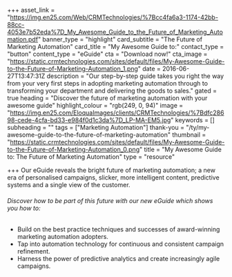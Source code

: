 +++
asset_link = "https://img.en25.com/Web/CRMTechnologies/%7Bcc4fa6a3-1174-42bb-88cc-4053e7b52eda%7D_My_Awesome_Guide_to_the_Future_of_Marketing_Automation.pdf"
banner_type = "highlight"
card_subtitle = "The Future of Marketing Automation"
card_title = "My Awesome Guide to:"
contact_type = "button"
content_type = "eGuide"
cta = "Download now!"
cta_image = "https://static.crmtechnologies.com/sites/default/files/My-Awesome-Guide-to-the-Future-of-Marketing-Automation_1.png"
date = 2016-06-27T13:47:31Z
description = "Our step-by-step guide takes you right the way from your very first steps in adopting marketing automation through to transforming your department and delivering the goods to sales."
gated = true
heading = "Discover the future of marketing automation with your awesome guide"
highlight_colour = "rgb(249, 0, 94)"
image = "https://img.en25.com/EloquaImages/clients/CRMTechnologies/%7Bdfc28698-cede-4cfa-bd33-e984f0d1c3da%7D_LP-MA-EM5.jpg"
keywords = []
subheading = ""
tags = ["Marketing Automation"]
thank-you = "/ty/my-awesome-guide-to-the-future-of-marketing-automation"
thumbnail = "https://static.crmtechnologies.com/sites/default/files/My-Awesome-Guide-to-the-Future-of-Marketing-Automation_0.png"
title = "My Awesome Guide to: The Future of Marketing Automation"
type = "resource"

+++
Our eGuide reveals the bright future of marketing automation; a new era of personalised campaigns, slicker, more intelligent content, predictive systems and a single view of the customer.

###### Discover how to be part of this future with our new eGuide which shows you how to: 

* Build on the best practice techniques and successes of award-winning marketing automation adopters.
* Tap into automation technology for continuous and consistent campaign refinement.
* Harness the power of predictive analytics and create increasingly agile campaigns.

